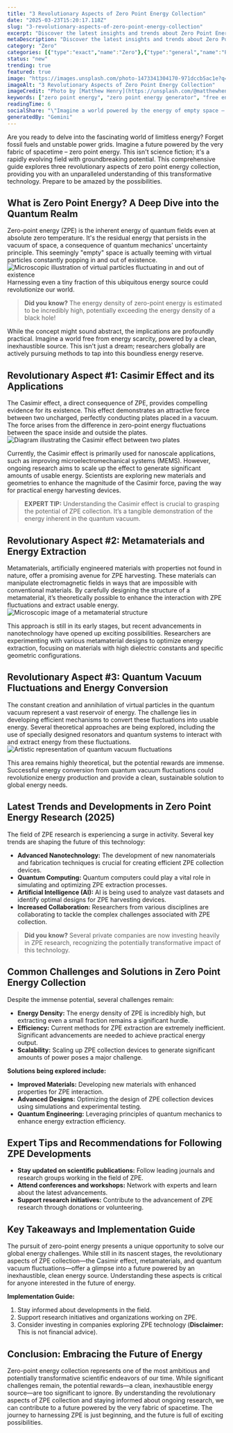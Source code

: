 ```yaml
---
title: "3 Revolutionary Aspects of Zero Point Energy Collection"
date: "2025-03-23T15:20:17.118Z"
slug: "3-revolutionary-aspects-of-zero-point-energy-collection"
excerpt: "Discover the latest insights and trends about Zero Point Energy Collection. This comprehensive guide covers everything you need to know about Zero Point Energy Collection in 2025."
metaDescription: "Discover the latest insights and trends about Zero Point Energy Collection. This comprehensive guide covers everything you need to know about Zero Point En..."
category: "Zero"
categories: [{"type":"exact","name":"Zero"},{"type":"general","name":"Physics"},{"type":"medium","name":"Quantum Mechanics"},{"type":"specific","name":"Casimir Effect"},{"type":"niche","name":"Vacuum Fluctuations"}]
status: "new"
trending: true
featured: true
image: "https://images.unsplash.com/photo-1473341304170-971dccb5ac1e?q=85&w=1200&fit=max&fm=webp&auto=compress"
imageAlt: "3 Revolutionary Aspects of Zero Point Energy Collection"
imageCredit: "Photo by [Matthew Henry](https://unsplash.com/@matthewhenry) on Unsplash"
keywords: ["zero point energy", "zero point energy generator", "free energy generator", "zero point energy collection device", "how to harness zero point energy", "zero point energy technology", "buy zero point energy device", "zero point energy explained", "zero point energy research", "is zero point energy real"]
readingTime: 6
socialShare: "\"Imagine a world powered by the energy of empty space – zero-point energy.  The potential is limitless, but the journey to unlock it is only just beginning.\""
generatedBy: "Gemini"
---
```




Are you ready to delve into the fascinating world of limitless energy?  Forget fossil fuels and unstable power grids. Imagine a future powered by the very fabric of spacetime – zero point energy.  This isn't science fiction; it's a rapidly evolving field with groundbreaking potential. This comprehensive guide explores three revolutionary aspects of zero point energy collection, providing you with an unparalleled understanding of this transformative technology.  Prepare to be amazed by the possibilities.

## What is Zero Point Energy?  A Deep Dive into the Quantum Realm

Zero-point energy (ZPE) is the inherent energy of quantum fields even at absolute zero temperature.  It's the residual energy that persists in the vacuum of space, a consequence of quantum mechanics' uncertainty principle. This seemingly "empty" space is actually teeming with virtual particles constantly popping in and out of existence.  ![Microscopic illustration of virtual particles fluctuating in and out of existence](https://images.unsplash.com/photo-1451847251646-8a6c0dd1510c?q=85&w=1200&fit=max&fm=webp&auto=compress)  Harnessing even a tiny fraction of this ubiquitous energy source could revolutionize our world.

> **Did you know?**  The energy density of zero-point energy is estimated to be incredibly high, potentially exceeding the energy density of a black hole!

While the concept might sound abstract, the implications are profoundly practical.  Imagine a world free from energy scarcity, powered by a clean, inexhaustible source.  This isn't just a dream; researchers globally are actively pursuing methods to tap into this boundless energy reserve.

## Revolutionary Aspect #1: Casimir Effect and its Applications

The Casimir effect, a direct consequence of ZPE, provides compelling evidence for its existence.  This effect demonstrates an attractive force between two uncharged, perfectly conducting plates placed in a vacuum. The force arises from the difference in zero-point energy fluctuations between the space inside and outside the plates. ![Diagram illustrating the Casimir effect between two plates](https://images.unsplash.com/photo-1473341304170-971dccb5ac1e?q=85&w=1200&fit=max&fm=webp&auto=compress)

Currently, the Casimir effect is primarily used for nanoscale applications, such as improving microelectromechanical systems (MEMS). However, ongoing research aims to scale up the effect to generate significant amounts of usable energy.  Scientists are exploring new materials and geometries to enhance the magnitude of the Casimir force, paving the way for practical energy harvesting devices.

> **EXPERT TIP:**  Understanding the Casimir effect is crucial to grasping the potential of ZPE collection.  It’s a tangible demonstration of the energy inherent in the quantum vacuum.

## Revolutionary Aspect #2:  Metamaterials and Energy Extraction

Metamaterials, artificially engineered materials with properties not found in nature, offer a promising avenue for ZPE harvesting. These materials can manipulate electromagnetic fields in ways that are impossible with conventional materials.  By carefully designing the structure of a metamaterial, it’s theoretically possible to enhance the interaction with ZPE fluctuations and extract usable energy.  ![Microscopic image of a metamaterial structure](https://images.unsplash.com/photo-1491677533189-49af044391ed?q=85&w=1200&fit=max&fm=webp&auto=compress)

This approach is still in its early stages, but recent advancements in nanotechnology have opened up exciting possibilities.  Researchers are experimenting with various metamaterial designs to optimize energy extraction, focusing on materials with high dielectric constants and specific geometric configurations.

## Revolutionary Aspect #3:  Quantum Vacuum Fluctuations and Energy Conversion

The constant creation and annihilation of virtual particles in the quantum vacuum represent a vast reservoir of energy.  The challenge lies in developing efficient mechanisms to convert these fluctuations into usable energy.  Several theoretical approaches are being explored, including the use of specially designed resonators and quantum systems to interact with and extract energy from these fluctuations.  ![Artistic representation of quantum vacuum fluctuations](https://images.unsplash.com/photo-1473073899705-e7b1055a7419?q=85&w=1200&fit=max&fm=webp&auto=compress)

This area remains highly theoretical, but the potential rewards are immense.  Successful energy conversion from quantum vacuum fluctuations could revolutionize energy production and provide a clean, sustainable solution to global energy needs.

## Latest Trends and Developments in Zero Point Energy Research (2025)

The field of ZPE research is experiencing a surge in activity.  Several key trends are shaping the future of this technology:

* **Advanced Nanotechnology:**  The development of new nanomaterials and fabrication techniques is crucial for creating efficient ZPE collection devices.
* **Quantum Computing:**  Quantum computers could play a vital role in simulating and optimizing ZPE extraction processes.
* **Artificial Intelligence (AI):** AI is being used to analyze vast datasets and identify optimal designs for ZPE harvesting devices.
* **Increased Collaboration:**  Researchers from various disciplines are collaborating to tackle the complex challenges associated with ZPE collection.

> **Did you know?**  Several private companies are now investing heavily in ZPE research, recognizing the potentially transformative impact of this technology.

## Common Challenges and Solutions in Zero Point Energy Collection

Despite the immense potential, several challenges remain:

* **Energy Density:**  The energy density of ZPE is incredibly high, but extracting even a small fraction remains a significant hurdle.
* **Efficiency:**  Current methods for ZPE extraction are extremely inefficient.  Significant advancements are needed to achieve practical energy output.
* **Scalability:**  Scaling up ZPE collection devices to generate significant amounts of power poses a major challenge.

**Solutions being explored include:**

* **Improved Materials:**  Developing new materials with enhanced properties for ZPE interaction.
* **Advanced Designs:**  Optimizing the design of ZPE collection devices using simulations and experimental testing.
* **Quantum Engineering:**  Leveraging principles of quantum mechanics to enhance energy extraction efficiency.

## Expert Tips and Recommendations for Following ZPE Developments

* **Stay updated on scientific publications:**  Follow leading journals and research groups working in the field of ZPE.
* **Attend conferences and workshops:**  Network with experts and learn about the latest advancements.
* **Support research initiatives:**  Contribute to the advancement of ZPE research through donations or volunteering.

## Key Takeaways and Implementation Guide

The pursuit of zero-point energy presents a unique opportunity to solve our global energy challenges. While still in its nascent stages, the revolutionary aspects of ZPE collection—the Casimir effect, metamaterials, and quantum vacuum fluctuations—offer a glimpse into a future powered by an inexhaustible, clean energy source.  Understanding these aspects is critical for anyone interested in the future of energy.

**Implementation Guide:**

1.  Stay informed about developments in the field.
2.  Support research initiatives and organizations working on ZPE.
3.  Consider investing in companies exploring ZPE technology (**Disclaimer:** This is not financial advice).

## Conclusion: Embracing the Future of Energy

Zero-point energy collection represents one of the most ambitious and potentially transformative scientific endeavors of our time.  While significant challenges remain, the potential rewards—a clean, inexhaustible energy source—are too significant to ignore.  By understanding the revolutionary aspects of ZPE collection and staying informed about ongoing research, we can contribute to a future powered by the very fabric of spacetime.  The journey to harnessing ZPE is just beginning, and the future is full of exciting possibilities.

